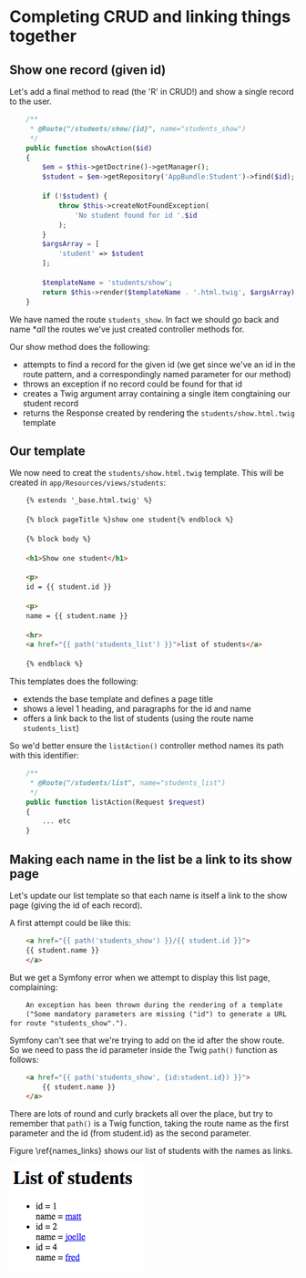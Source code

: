 

# Completing CRUD and linking things together

## Show one record (given id)

Let's add a final method to read (the 'R' in CRUD!) and show a single record to the user.

```php
    /**
     * @Route("/students/show/{id}", name="students_show")
     */
    public function showAction($id)
    {
        $em = $this->getDoctrine()->getManager();
        $student = $em->getRepository('AppBundle:Student')->find($id);

        if (!$student) {
            throw $this->createNotFoundException(
                'No student found for id '.$id
            );
        }
        $argsArray = [
            'student' => $student
        ];

        $templateName = 'students/show';
        return $this->render($templateName . '.html.twig', $argsArray);
    }
```

We have named the route `students_show`. In fact we should go back and name **all* the routes we've just created controller methods for.

Our show method does the following:

- attempts to find a record for the given id (we get since we've an id in the route pattern, and a correspondingly named parameter for our method)
- throws an exception if no record could be found for that id
- creates a Twig argument array containing a single item congtaining our student record
- returns the Response created by rendering the `students/show.html.twig` template

## Our template

We now need to creat the `students/show.html.twig` template. This will be created in `app/Resources/views/students`:

```html
    {% extends '_base.html.twig' %}

    {% block pageTitle %}show one student{% endblock %}

    {% block body %}

    <h1>Show one student</h1>

    <p>
    id = {{ student.id }}

    <p>
    name = {{ student.name }}

    <hr>
    <a href="{{ path('students_list') }}">list of students</a>

    {% endblock %}
```

This templates does the following:

- extends the base template and defines a page title
- shows a level 1 heading, and paragraphs for the id and name
- offers a link back to the list of students (using the route name `students_list`)

So we'd better ensure the `listAction()` controller method names its path with this identifier:

```php
    /**
     * @Route("/students/list", name="students_list")
     */
    public function listAction(Request $request)
    {
        ... etc
    }
```

## Making each name in the list be a link to its show page

Let's update our list template so that each name is itself a link to the show page (giving the id of each record).

A first attempt could be like this:

```html
    <a href="{{ path('students_show') }}/{{ student.id }}">
    {{ student.name }}
    </a>
```

But we get a Symfony error when we attempt to display this list page, complaining:

```
    An exception has been thrown during the rendering of a template
    ("Some mandatory parameters are missing ("id") to generate a URL for route "students_show".").
```

Symfony can't see that we're trying to add on the id after the show route. So we need to pass the id parameter inside the Twig `path()` function as follows:

```html
    <a href="{{ path('students_show', {id:student.id}) }}">
        {{ student.name }}
    </a>
```

There are lots of round and curly brackets all over the place, but try to remember that `path()` is a Twig function, taking the route name as the first parameter and the id (from student.id) as the second parameter.

Figure \ref{names_links} shows our list of students with the names as links.

![List of students with names as link to show pages. \label{names_links}](./03_figures/database/7_names_as_links_sm.png)

